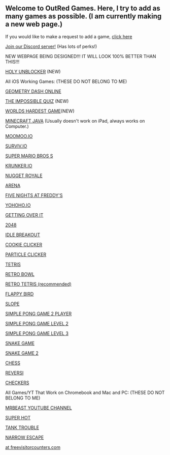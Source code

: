 ## Welcome to OutRed Games. Here, I try to add as many games as possible. (I am currently making a new web page.)

  <link rel="icon" type="image/x-icon" href="https://raw.githubusercontent.com/OutRed/outred.github.io/main/favicon.ico" /> <title>OutRed Games</title>
 
 If you would like to make a request to add a game, [click here](https://github.com/OutRed/outred.github.io/discussions/15)
 
 [Join our Discord server!](https://discord.gg/s8Z4tsExcd) (Has lots of perks!)
 
 NEW WEBPAGE BEING DESIGNED!!! IT WILL LOOK 100% BETTER THAN THIS!!!
 
 [HOLY UNBLOCKER](https://outred.github.io/holyunblocker.html) (NEW) 
 
 All iOS Working Games: (THESE DO NOT BELONG TO ME)

[GEOMETRY DASH ONLINE](https://outred.github.io/shoppingcarthero)

[THE IMPOSSIBLE QUIZ](https://outred.github.io/impossiblequiz) (NEW)

[WORLDS HARDEST GAME](https://outred.github.io/worldshardestgame.html)(NEW)

[MINECRAFT JAVA](https://outred.github.io/Chill-Eaglers/) (Usually doesn't work on iPad, always works on Computer.)

 [MOOMOO.IO](https://outred.github.io/moomooio.html) 
 
 [SURVIV.IO](https://outred.github.io/survivio.html) 
 
 [SUPER MARIO BROS S](https://cyclokid.github.io/SuperMarioBrosS-v0.2.0.1) 
 
 [KRUNKER.IO](https://outred.github.io/krunker.html)
 
 [NUGGET ROYALE](https://outred.github.io/nuggetroyale.html)
 
 [ARENA](https://outred.github.io/arena-scratch/)
 
 [FIVE NIGHTS AT FREDDY'S](https://outred.github.io/fivenightsatfreddys.html)
 
 [YOHOHO.IO](https://outred.github.io/yohohoio.html)
 
 [GETTING OVER IT](https://outred.github.io/gettingoverit.html)
 
 [2048](https://outred.github.io/2048.html)

 [IDLE BREAKOUT](https://outred.github.io/outred.github.io-idle-breakout/)

 [COOKIE CLICKER](https://outred.github.io/cookieclicker/)
 
 [PARTICLE CLICKER](https://outred.github.io/particle-clicker/)
 
 [TETRIS](https://outred.github.io/javascript-tetris/)
 
 [RETRO BOWL](https://outred.github.io/retro--bowl/)

 [RETRO TETRIS (recommended)](https://outred.github.io/react-tetris/)
 
 [FLAPPY BIRD](https://outred.github.io/flappy/)
 
 [SLOPE](https://outred.github.io/slope.html)
 
 [SIMPLE PONG GAME 2 PLAYER](https://outred.github.io/Pong.html)

 [SIMPLE PONG GAME LEVEL 2](https://outred.github.io/Ponglvl2.html)

 [SIMPLE PONG GAME LEVEL 3](https://outred.github.io/Ponglvl3.html)

 [SNAKE GAME](https://outred.github.io/Snake.html) 

 [SNAKE GAME 2](https://outred.github.io/Bettersnake.html)

 [CHESS](https://outred.github.io/chess.html)

 [REVERSI](https://outred.github.io/reversi.html)

 [CHECKERS](https://outred.github.io/checkers.html)

 All Games/YT That Work on Chromebook and Mac and PC: (THESE DO NOT BELONG TO ME)

 [MRBEAST YOUTUBE CHANNEL](https://outred.github.io/mrbeastyt.html)  
 
 [SUPER HOT](https://outred.github.io/superhotmiami.html)
 
 [TANK TROUBLE](https://outred.github.io/tanktrouble.html)
 
 [NARROW ESCAPE](https://outred.github.io/narrowescape.html)
 

 
 
 
  <a href='http://www.freevisitorcounters.com'>at freevisitorcounters.com</a> <script type='text/javascript' src='https://www.freevisitorcounters.com/auth.php?id=7acf3ece2f0048785895f18aa3d3dd0ce232255a'></script>
<script type="text/javascript" src="https://www.freevisitorcounters.com/en/home/counter/969767/t/1"></script>
